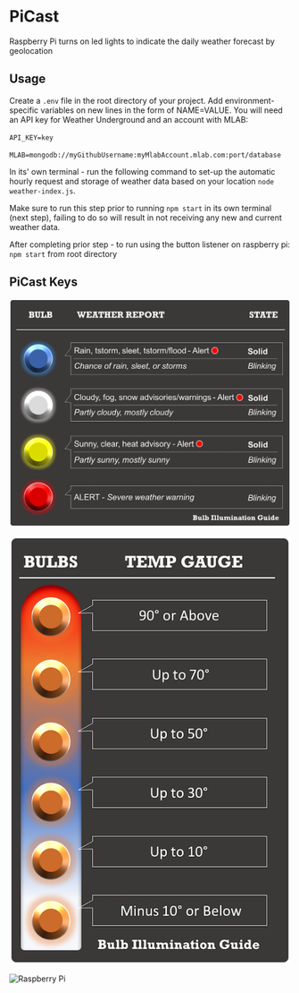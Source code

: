 # PiCast
Raspberry Pi turns on led lights to indicate the daily weather forecast by geolocation

## Usage
Create a `.env` file in the root directory of your project. Add environment-specific variables on new lines in the form of NAME=VALUE. You will need an API key for Weather Underground and an account with MLAB:

`API_KEY=key`

`MLAB=mongodb://myGithubUsername:myMlabAccount.mlab.com:port/database`

In its' own terminal - run the following command to set-up the automatic hourly request and storage of weather data based on your location `node weather-index.js`. 

Make sure to run this step prior to running `npm start` in its own terminal (next step), failing to do so will result in not receiving any new and current weather data.

After completing prior step - to run using the button listener on raspberry pi:
  `npm start` from root directory

 ## PiCast Keys

 ![Forecast key](graphics-README/PI_FORECAST.png?raw=true)

 ![Temperature key](graphics-README/PI_TEMP.png?raw=true)

 ![Raspberry Pi](graphics-README/GGPercyMacmillanIII.jpg?raw=true)

